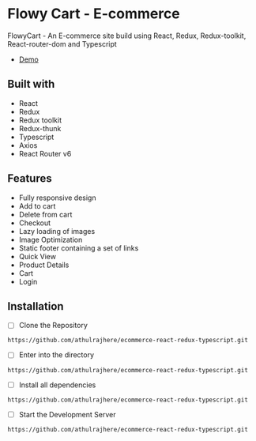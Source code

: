 # Flowy Cart - E-commerce

FlowyCart - An E-commerce site build using React, Redux, Redux-toolkit, React-router-dom and Typescript

- [Demo](https://flowy-cart.vercel.app/)

## Built with

+ React
+ Redux
+ Redux toolkit
+ Redux-thunk
+ Typescript
+ Axios
+ React Router v6

## Features

+ Fully responsive design
+ Add to cart
+ Delete from cart
+ Checkout
+ Lazy loading of images
+ Image Optimization
+ Static footer containing a set of links
+ Quick View
+ Product Details
+ Cart
+ Login

## Installation

- [ ] Clone the Repository
```
https://github.com/athulrajhere/ecommerce-react-redux-typescript.git
```
- [ ] Enter into the directory
```
https://github.com/athulrajhere/ecommerce-react-redux-typescript.git
```
- [ ] Install all dependencies
```
https://github.com/athulrajhere/ecommerce-react-redux-typescript.git
```
- [ ] Start the Development Server
```
https://github.com/athulrajhere/ecommerce-react-redux-typescript.git
```
